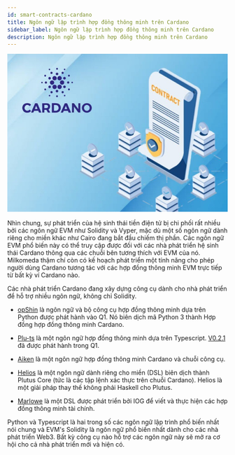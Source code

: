 ```yaml
---
id: smart-contracts-cardano
title: Ngôn ngữ lập trình hợp đồng thông minh trên Cardano
sidebar_label: Ngôn ngữ lập trình hợp đồng thông minh trên Cardano
description: Ngôn ngữ lập trình hợp đồng thông minh trên Cardano
---
```


![](Develop-Cardano-Smart-Contracts.jpg)

Nhìn chung, sự phát triển của hệ sinh thái tiền điện tử bị chi phối rất nhiều bởi các ngôn ngữ EVM như Solidity và Vyper, mặc dù một số ngôn ngữ dành riêng cho miền khác như Cairo đang bắt đầu chiếm thị phần. Các ngôn ngữ EVM phổ biến này có thể truy cập được đối với các nhà phát triển hệ sinh thái Cardano thông qua các chuỗi bên tương thích với EVM của nó. Milkomeda thậm chí còn có kế hoạch phát triển một
tính năng
cho phép người dùng Cardano tương tác với các hợp đồng thông minh EVM trực tiếp từ bất kỳ ví Cardano nào.

Các nhà phát triển Cardano đang xây dựng công cụ dành cho nhà phát triển để hỗ trợ nhiều ngôn ngữ, không chỉ Solidity.

- [opShin](https://twitter.com/OpShinDev) là ngôn ngữ và bộ công cụ hợp đồng thông minh dựa trên Python được phát hành vào Q1. Nó biên dịch mã Python 3 thành Hợp đồng hợp đồng thông minh Cardano.

- [Plu-ts](https://pluts.harmoniclabs.tech/) là một ngôn ngữ hợp đồng thông minh dựa trên Typescript. [V0.2.1](https://twitter.com/plu_ts/status/1634322526993096706) đã được phát hành trong Q1.

- [Aiken](https://github.com/txpipe/aiken) là một ngôn ngữ hợp đồng thông minh Cardano và chuỗi công cụ.

- [Helios](https://github.com/Hyperion-BT/Helios) là một ngôn ngữ dành riêng cho miền (DSL) biên dịch thành Plutus Core (tức là các tập lệnh xác thực trên chuỗi Cardano). Helios là một giải pháp thay thế không phải Haskell cho Plutus.

- [Marlowe](https://marlowe-finance.io/) là một DSL được phát triển bởi IOG để viết và thực hiện các hợp đồng thông minh tài chính.

Python và Typescript là hai trong số các ngôn ngữ lập trình phổ biến nhất nói chung và EVM's Solidity là ngôn ngữ phổ biến nhất dành cho các nhà phát triển Web3. Bất kỳ công cụ nào hỗ trợ các ngôn ngữ này sẽ mở ra cơ hội cho cả nhà phát triển mới và hiện có.
